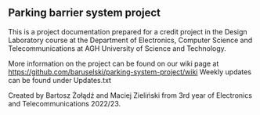 ## Parking barrier system project
This is a project documentation prepared for a credit project in the Design Laboratory course at the Department of Electronics, Computer Science and Telecommunications at AGH University of Science and Technology.

More information on the project can be found on our wiki page at https://github.com/baruselski/parking-system-project/wiki
Weekly updates can be found under Updates.txt

Created by Bartosz Żołądź and Maciej Zieliński from 3rd year of Electronics and Telecommunications 2022/23.
